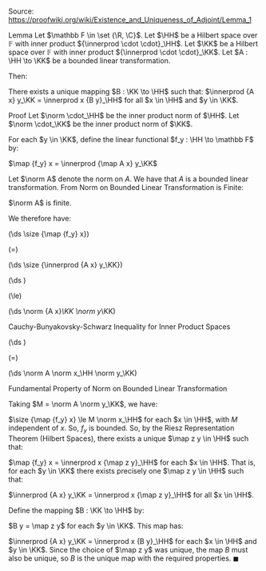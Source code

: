 # 

Source: https://proofwiki.org/wiki/Existence_and_Uniqueness_of_Adjoint/Lemma_1

Lemma
Let $\mathbb F \in \set {\R, \C}$.
Let $\HH$ be a Hilbert space over $\mathbb F$ with inner product ${\innerprod \cdot \cdot}_\HH$.
Let $\KK$ be a Hilbert space over $\mathbb F$ with inner product ${\innerprod \cdot \cdot}_\KK$.
Let $A : \HH \to \KK$ be a bounded linear transformation. 

Then:

There exists a unique mapping $B : \KK \to \HH$ such that:
$\innerprod {A x} y_\KK = \innerprod x {B y}_\HH$
for all $x \in \HH$ and $y \in \KK$. 


Proof
Let $\norm \cdot_\HH$ be the inner product norm of $\HH$.
Let $\norm \cdot_\KK$ be the inner product norm of $\KK$.

For each $y \in \KK$, define the linear functional $f_y : \HH \to \mathbb F$ by: 

$\map {f_y} x = \innerprod {\map A x} y_\KK$

Let $\norm A$ denote the norm on $A$.
We have that $A$ is a bounded linear transformation.
From Norm on Bounded Linear Transformation is Finite:

$\norm A$ is finite.

We therefore have: 














\(\ds \size {\map {f_y} x}\)

\(=\)







\(\ds \size {\innerprod {A x} y_\KK}\)




















\(\ds \)

\(\le\)







\(\ds \norm {A x}_\KK \norm y_\KK\)





Cauchy-Bunyakovsky-Schwarz Inequality for Inner Product Spaces














\(\ds \)

\(=\)







\(\ds \norm A \norm x_\HH \norm y_\KK\)





Fundamental Property of Norm on Bounded Linear Transformation



Taking $M = \norm A \norm y_\KK$, we have: 

$\size {\map {f_y} x} \le M \norm x_\HH$
for each $x \in \HH$, with $M$ independent of $x$. 
So, $f_y$ is bounded.
So, by the Riesz Representation Theorem (Hilbert Spaces), there exists a unique $\map z y \in \HH$ such that: 

$\map {f_y} x = \innerprod x {\map z y}_\HH$
for each $x \in \HH$. 
That is, for each $y \in \KK$ there exists precisely one $\map z y \in \HH$ such that: 

$\innerprod {A x} y_\KK = \innerprod x {\map z y}_\HH$
for all $x \in \HH$.

Define the mapping $B : \KK \to \HH$ by: 

$B y = \map z y$
for each $y \in \KK$.
This map has: 

$\innerprod {A x} y_\KK = \innerprod x {B y}_\HH$
for each $x \in \HH$ and $y \in \KK$.
Since the choice of $\map z y$ was unique, the map $B$ must also be unique, so $B$ is the unique map with the required properties.
$\blacksquare$





